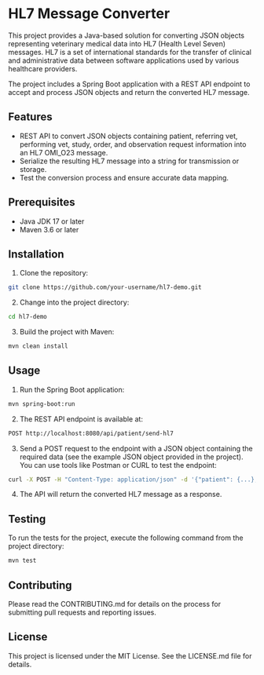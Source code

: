 # HL7 Message Converter

This project provides a Java-based solution for converting JSON objects representing veterinary medical data into HL7 (Health Level Seven) messages. HL7 is a set of international standards for the transfer of clinical and administrative data between software applications used by various healthcare providers.

The project includes a Spring Boot application with a REST API endpoint to accept and process JSON objects and return the converted HL7 message.

## Features

- REST API to convert JSON objects containing patient, referring vet, performing vet, study, order, and observation request information into an HL7 OMI_O23 message.
- Serialize the resulting HL7 message into a string for transmission or storage.
- Test the conversion process and ensure accurate data mapping.

## Prerequisites

- Java JDK 17 or later
- Maven 3.6 or later

## Installation

1. Clone the repository:

```bash
git clone https://github.com/your-username/hl7-demo.git
```

2. Change into the project directory:

```bash
cd hl7-demo
```
3. Build the project with Maven:

```bash
mvn clean install
```
## Usage
1. Run the Spring Boot application:

```bash
mvn spring-boot:run
```

2. The REST API endpoint is available at:
```bash
POST http://localhost:8080/api/patient/send-hl7
```

3. Send a POST request to the endpoint with a JSON object containing the required data (see the example JSON object provided in the project). You can use tools like Postman or CURL to test the endpoint:

```bash
curl -X POST -H "Content-Type: application/json" -d '{"patient": {...}, "referringVet": {...}, "performingVet": {...}, "study": {...}, "order": {...}, "observationRequest": {...}}' http://localhost:8080/api/patient/send-hl7
```

4. The API will return the converted HL7 message as a response.

## Testing
To run the tests for the project, execute the following command from the project directory:
```bash
mvn test
```
## Contributing
Please read the CONTRIBUTING.md for details on the process for submitting pull requests and reporting issues.

## License
This project is licensed under the MIT License. See the LICENSE.md file for details.
